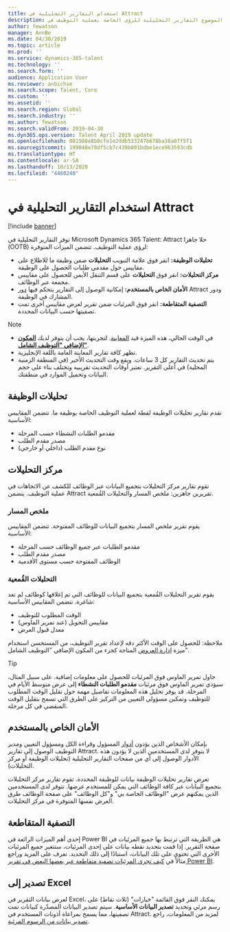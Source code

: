 ```yaml
---
title: استخدام التقارير التحليلية‬ في Attract
description: يصف هذا الموضوع التقارير التحليلية للرؤى الخاصة بعملية التوظيف في Microsoft Dynamics 365 Talent - Attract
author: fewatson
manager: AnnBe
ms.date: 04/30/2019
ms.topic: article
ms.prod: ''
ms.service: dynamics-365-talent
ms.technology: ''
ms.search.form: ''
audience: Application User
ms.reviewer: anbichse
ms.search.scope: Talent, Core
ms.custom: ''
ms.assetid: ''
ms.search.region: Global
ms.search.industry: ''
ms.author: fewatson
ms.search.validFrom: 2019-04-30
ms.dyn365.ops.version: Talent April 2019 update
ms.openlocfilehash: 081988e8b8cfe1e2ddb533247b678ba38a07f5f1
ms.sourcegitcommit: 199848e78df5cb7c439b001bdbe1ece963593cdb
ms.translationtype: HT
ms.contentlocale: ar-SA
ms.lasthandoff: 10/13/2020
ms.locfileid: "4460240"
---
```

# <a name="use-analytic-reports-in-attract"></a>استخدام التقارير التحليلية‬ في Attract

[!include [banner](includes/banner.md)]

توفر التقارير التحليلية في Microsoft Dynamics 365 Talent: Attract حلا جاهزا (OOTB) لرؤى عملية التوظيف. تتضمن الميزات المتوفرة:

- **تحليلات الوظيفة:** انقر فوق علامة التبويب **التحليلات** ضمن وظيفة ما للاطلاع على مقاييس حول مقدمي طلبات الحصول على الوظيفة.
- **مركز التحليلات:** انقر فوق **التحليلات** على قسم التنقل الأيمن للحصول على مقاييس مجمعة عبر الوظائف.
- **الأمان الخاص بالمستخدم:** إمكانية الوصول إلى التقارير يتحكم فيها [دور](security-attract.md) Attract ودور المشارك في الوظيفة.
- **التصفية المتقاطعة:** انقر فوق المرئيات ضمن تقرير لعرض مقاييس أخرى تمت تصفيتها حسب البيانات المحددة.

>[!NOTE] 
>- في الوقت الحالي، هذه الميزة قيد [المعاينة](access-preview-feature.md). لتجربتها، يجب أن يتوفر لديك [**المكون الإضافي "التوظيف الشامل"‬**](attract-comprehensive-hiring.md).
>- تظهر كافة تقارير المعاينة العامة باللغة الإنجليزية.
>- يتم تحديث التقارير كل 3 ساعات. ويقع وقت التحديث الأخير (في المنطقة الزمنية المحلية) في أعلى التقرير. تعتبر أوقات التحديث تقريبيه وتختلف بناء على حجم البيانات وتحميل الموارد في منطقتك.

## <a name="job-analytics"></a>تحليلات الوظيفة

تقدم تقارير تحليلات الوظيفة لقطة لعملية التوظيف الخاصة بوظيفة ما.  تتضمن المقاييس الأساسية:

- مقدمو الطلبات النشطاء حسب المرحلة
- مصدر مقدم الطلب
- نوع مقدم الطلب (داخلي أو خارجي)

## <a name="analytics-hub"></a>مركز التحليلات

تقوم تقارير مركز التحليلات بتجميع البيانات عبر الوظائف للكشف عن الاتجاهات في عملية التوظيف. يتضمن Attract تقريرين جاهزين: ملخص المسار والتحليلات القُمعية.

### <a name="pipeline-summary"></a>ملخص المسار

يقوم تقرير ملخص المسار بتجميع البيانات للوظائف المفتوحة. تتضمن المقاييس الأساسية:

- مقدمو الطلبات عبر جميع الوظائف حسب المرحلة
- مصدر مقدم الطلب
- الوظائف المفتوحة حسب مستوى الأقدمية

### <a name="funnel-analysis"></a>التحليلات القُمعية

يقوم تقرير التحليلات القُمعية بتجميع البيانات للوظائف التي تم إغلاقها كوظائف لم تعد شاغرة. تتضمن المقاييس الأساسية:

- الوقت المطلوب للتوظيف
- مقاييس التحويل (عند تمرير الماوس)
- معدل قبول العرض

ملاحظة: للحصول على الوقت الأكثر دقه لإعداد تقرير التوظيف، من المستحسن استخدام‏‎ ميزة [إدارة العروض](offer-setup.md) المتاحة كجزء من المكون الإضافي "التوظيف الشامل".

>[!TIP] 
>حاول تمرير الماوس فوق المرئيات للحصول على معلومات إضافية. على سبيل المثال، سيؤدي تمرير الماوس فوق مرئيات **مقدمو الطلبات النشطاء** إلى عرض متوسط الأيام في المرحلة. قد يوفر تحليل هذه المعلومات تفاصيل مهمة حول تقليل الوقت المطلوب للتوظيف وتمكين مسؤولي التعيين من التركيز على الطرق التي تسمح بتقليل الوقت المنقضي في كل مرحلة.

## <a name="user-specific-security"></a>الأمان الخاص بالمستخدم

بإمكان الأشخاص الذين يؤدون [أدوار](security-attract.md) المسؤول وقراءة الكل ومسؤول التعيين ومدير التوظيف الوصول إلى تقارير Attract. لا يتوفر لدى المستخدمين الذين لا يؤدون هذه الأدوار الوصول إلى أي من صفحات التقارير التحليلية (تحليلات الوظيفة أو مركز التحليلات).

تعرض تقارير تحليلات الوظيفة بيانات للوظيفة المحددة. تقوم تقارير مركز التحليلات بتجميع البيانات عبر كافة الوظائف التي يمكن للمستخدم عرضها. تتوفر لدى المستخدمين الذين يمكنهم عرض "الوظائف الخاصة بي‬" و"كل الوظائف‬" على صفحة الوظائف طرق العرض نفسها المتوفرة في مركز التحليلات.

## <a name="cross-filter"></a>التصفية المتقاطعة

إحدى أهم الميزات الرائعة في Power BI هي الطريقة التي ترتبط بها جميع المرئيات في صفحة التقرير. إذا قمت بتحديد نقطه بيانات على إحدى المرئيات، ستتغير جميع المرئيات الأخرى التي تحتوي على تلك البيانات، استنادًا إلى ذلك التحديد. تعرف على المزيد وراجع مثالاً في [كيف تجري المرئيات تصفية متقاطعة عبر بعضها البعض في تقرير Power BI](https://docs.microsoft.com/power-bi/consumer/end-user-interactions).

## <a name="export-to-excel"></a>تصدير إلى Excel

لعرض بيانات التقرير في Excel، يمكنك النقر فوق القائمة "خيارات" (ثلاث نقاط) على رسم مرئي وتحديد **تصدير البيانات الأساسية**. سيتم تصدير البيانات المصدّرة كبيانات تمت تصفيتها، مما يسمح بمراعاة أذونات المستخدم في Attract. لمزيد من المعلومات، راجع [تصدير بيانات من الرسوم المرئية](https://docs.microsoft.com/power-bi/visuals/power-bi-visualization-export-data).
